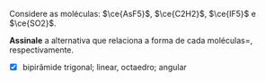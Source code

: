 Considere as moléculas: $\ce{AsF5}$, $\ce{C2H2}$, $\ce{IF5}$ e $\ce{SO2}$.

**Assinale** a alternativa que relaciona a forma de cada moléculas=, respectivamente.

- [x] bipirâmide trigonal; linear, octaedro; angular

